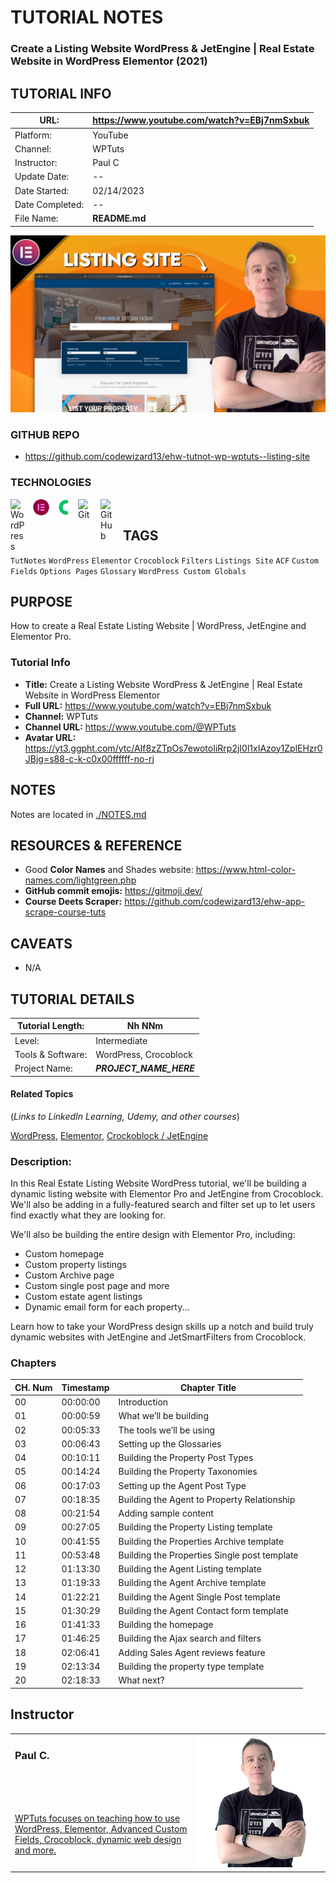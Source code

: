 <link rel="stylesheet" href="css/ehd-tut-notes.css" />

# TUTORIAL NOTES

### <div class="tutorial-title">Create a Listing Website WordPress & JetEngine | Real Estate Website in WordPress Elementor (2021)</div>

## TUTORIAL INFO

| URL:            | https://www.youtube.com/watch?v=EBj7nmSxbuk |
| --------------- | ------------------------------------------- |
| Platform:       | YouTube                                     |
| Channel:        | WPTuts                                      |
| Instructor:     | Paul C                                      |
| Update Date:    | --                                          |
| Date Started:   | 02/14/2023                                  |
| Date Completed: | --                                          |
| File Name:      | **README.md**                               |

![Tutorial Thumbnail](/img/tutorial-thumb-yt-wptuts-listing-site.jpg)

### GITHUB REPO

- https://github.com/codewizard13/ehw-tutnot-wp-wptuts--listing-site

### TECHNOLOGIES

<img align="left" alt="WordPress" title="WordPress" width="26px" src="https://cdn.jsdelivr.net/gh/devicons/devicon/icons/wordpress/wordpress-original.svg" style="padding-right:10px;" />

<img align="left" alt="Elementor" title="Elementor" width="26px" src="img/icon-elementor.svg" style="padding-right:10px;" />

<img align="left" alt="Crocoblock" title="Crocoblock" width="26px" src="img/icon-crocoblock-green.svg" style="padding-right:10px;" />

<img align="left" alt="Git" title="Git" width="26px" src="https://cdn.jsdelivr.net/gh/devicons/devicon/icons/git/git-original.svg" style="padding-right:10px;" />

<img align="left" alt="GitHub" title="GitHub" width="26px" src="https://user-images.githubusercontent.com/3369400/139448065-39a229ba-4b06-434b-bc67-616e2ed80c8f.png" style="padding-right:10px;" />

<br>

## TAGS

`TutNotes` `WordPress` `Elementor` `Crocoblock` `Filters` `Listings Site` `ACF` `Custom Fields` `Options Pages` `Glossary` `WordPress Custom Globals`


## PURPOSE

How to create a Real Estate Listing Website | WordPress, JetEngine and Elementor Pro.


### Tutorial Info

- **Title:** Create a Listing Website WordPress & JetEngine | Real Estate Website in WordPress Elementor
- **Full URL:** https://www.youtube.com/watch?v=EBj7nmSxbuk
- **Channel:** WPTuts
- **Channel URL:** https://www.youtube.com/@WPTuts
- **Avatar URL:** https://yt3.ggpht.com/ytc/AIf8zZTpOs7ewotoIiRrp2jI0l1xIAzoy1ZplEHzr0JBjg=s88-c-k-c0x00ffffff-no-rj

## NOTES

Notes are located in [./NOTES.md](./NOTES.md)

## RESOURCES & REFERENCE

- Good **Color Names** and Shades website: https://www.html-color-names.com/lightgreen.php
- **GitHub commit emojis:** https://gitmoji.dev/
- **Course Deets Scraper:** https://github.com/codewizard13/ehw-app-scrape-course-tuts


## CAVEATS

- N/A

## TUTORIAL DETAILS

| Tutorial Length:  | Nh NNm                  |
| ----------------- | ----------------------- |
| Level:            | Intermediate            |
| Tools & Software: | WordPress, Crocoblock   |
| Project Name:     | ***PROJECT_NAME_HERE*** |

#### Related Topics

(_Links to LinkedIn Learning, Udemy, and other courses_)

[WordPress](https://www.linkedin.com/learning/search?keywords=WordPress), 
[Elementor](https://www.linkedin.com/learning/search?keywords=elementor),
[Crockoblock / JetEngine](https://www.youtube.com/watch?v=LLdRffuwTUQ&list=PL26jaHWVtLFxD1yBmvWTqGbKckit4Ochc)

### Description:

In this Real Estate Listing Website WordPress tutorial, we'll be building a dynamic listing website with Elementor Pro and JetEngine from Crocoblock. We'll also be adding in a fully-featured search and filter set up to let users find exactly what they are looking for.

We'll also be building the entire design with Elementor Pro, including:

- Custom homepage
- Custom property listings
- Custom Archive page
- Custom single post page and more
- Custom estate agent listings
- Dynamic email form for each property...

Learn how to take your WordPress design skills up a notch and build truly dynamic websites with JetEngine and JetSmartFilters from Crocoblock.

### Chapters

| CH. Num | Timestamp | Chapter Title                                |
| ------- | --------- | -------------------------------------------- |
| 00      | 00:00:00  | Introduction                                 |
| 01      | 00:00:59  | What we’ll be building                       |
| 02      | 00:05:33  | The tools we’ll be using                     |
| 03      | 00:06:43  | Setting up the Glossaries                    |
| 04      | 00:10:11  | Building the Property Post Types             |
| 05      | 00:14:24  | Building the Property Taxonomies             |
| 06      | 00:17:03  | Setting up the Agent Post Type               |
| 07      | 00:18:35  | Building the Agent to Property Relationship  |
| 08      | 00:21:54  | Adding sample content                        |
| 09      | 00:27:05  | Building the Property Listing template       |
| 10      | 00:41:55  | Building the Properties Archive template     |
| 11      | 00:53:48  | Building the Properties Single post template |
| 12      | 01:13:30  | Building the Agent Listing template          |
| 13      | 01:19:33  | Building the Agent Archive template          |
| 14      | 01:22:21  | Building the Agent Single Post template      |
| 15      | 01:30:29  | Building the Agent Contact form template     |
| 16      | 01:41:33  | Building the homepage                        |
| 17      | 01:46:25  | Building the Ajax search and filters         |
| 18      | 02:06:41  | Adding Sales Agent reviews feature           |
| 19      | 02:13:34  | Building the property type template          |
| 20      | 02:18:33  | What next?                                   |


## Instructor

<table class="author-info">
  <tr style="max-height: 150px;">
    <td style="vertical-align: top;">
        <H3>
            Paul C.
        </H3>
    </td>
<td  width="200"  rowspan="2">
      <img src="./img/person-wptuts-paul-300px.png" />
    </td>
  </tr>
  <tr>
      <td>
          <a href=" https://www.youtube.com/@WPTuts" target="_blank">WPTuts focuses on teaching how to use WordPress, Elementor, Advanced Custom Fields, Crocoblock, dynamic web design and more.</a>
      </td>
  </tr>
</table>
